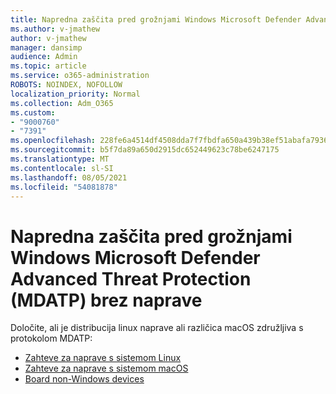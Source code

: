 ```yaml
---
title: Napredna zaščita pred grožnjami Windows Microsoft Defender Advanced Threat Protection (MDATP) brez naprave
ms.author: v-jmathew
author: v-jmathew
manager: dansimp
audience: Admin
ms.topic: article
ms.service: o365-administration
ROBOTS: NOINDEX, NOFOLLOW
localization_priority: Normal
ms.collection: Adm_O365
ms.custom:
- "9000760"
- "7391"
ms.openlocfilehash: 228fe6a4514df4508dda7f7fbdfa650a439b38ef51abafa7936afa4ecfd54e04
ms.sourcegitcommit: b5f7da89a650d2915dc652449623c78be6247175
ms.translationtype: MT
ms.contentlocale: sl-SI
ms.lasthandoff: 08/05/2021
ms.locfileid: "54081878"
---
```

# <a name="onboard-a-non-windows-device-to-microsoft-defender-advanced-threat-protection-mdatp"></a>Napredna zaščita pred grožnjami Windows Microsoft Defender Advanced Threat Protection (MDATP) brez naprave

Določite, ali je distribucija linux naprave ali različica macOS združljiva s protokolom MDATP:

- [Zahteve za naprave s sistemom Linux](https://go.microsoft.com/fwlink/?linkid=2143462)
- [Zahteve za naprave s sistemom macOS](https://go.microsoft.com/fwlink/?linkid=2143461)
- [Board non-Windows devices](https://go.microsoft.com/fwlink/?linkid=2143628)
